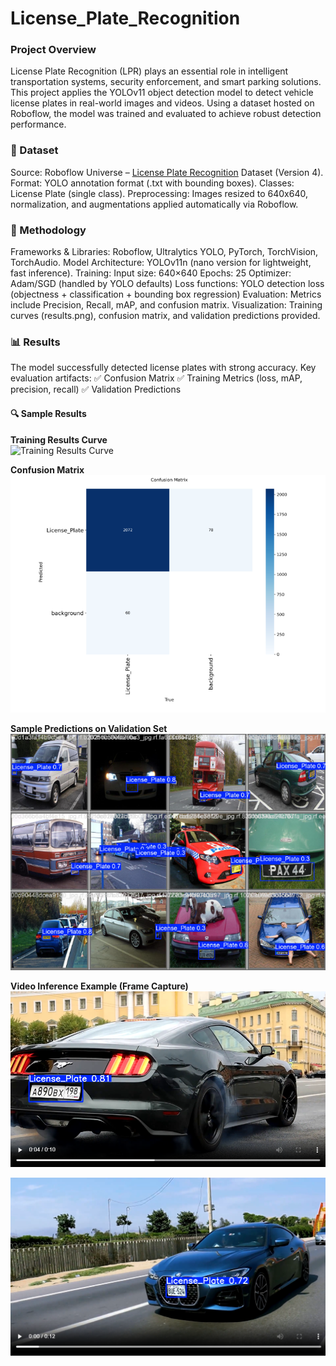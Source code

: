 # License_Plate_Recognition

### Project Overview

License Plate Recognition (LPR) plays an essential role in intelligent transportation systems, security enforcement, and smart parking solutions. This project applies the YOLOv11 object detection model to detect vehicle license plates in real-world images and videos. Using a dataset hosted on Roboflow, the model was trained and evaluated to achieve robust detection performance.

### 📂 Dataset

Source: Roboflow Universe – [License Plate Recognition](https://universe.roboflow.com/roboflow-universe-projects/license-plate-recognition-rxg4e) Dataset (Version 4).
Format: YOLO annotation format (.txt with bounding boxes).
Classes: License Plate (single class).
Preprocessing: Images resized to 640x640, normalization, and augmentations applied automatically via Roboflow.

### 🧠 Methodology

Frameworks & Libraries: Roboflow, Ultralytics YOLO, PyTorch, TorchVision, TorchAudio.
Model Architecture: YOLOv11n (nano version for lightweight, fast inference).
Training:
Input size: 640×640
Epochs: 25
Optimizer: Adam/SGD (handled by YOLO defaults)
Loss functions: YOLO detection loss (objectness + classification + bounding box regression)
Evaluation: Metrics include Precision, Recall, mAP, and confusion matrix.
Visualization: Training curves (results.png), confusion matrix, and validation predictions provided.

### 📊 Results

The model successfully detected license plates with strong accuracy.
Key evaluation artifacts:
        ✅ Confusion Matrix
        ✅ Training Metrics (loss, mAP, precision, recall)
        ✅ Validation Predictions

#### 🔍 Sample Results

**Training Results Curve**  
![Training Results Curve](Metrics.png)

**Confusion Matrix**  
![Confusion Matrix](Data/Confusion_Matrix.png)

**Sample Predictions on Validation Set**  
![Sample Predictions on Validation Set](Data/Prediction.png)

**Video Inference Example (Frame Capture)**  
![Video Inference Example (Frame Capture)](Data/Frame.png)

![Video Inference Example (Frame Capture)](Data/Frame2.png)
